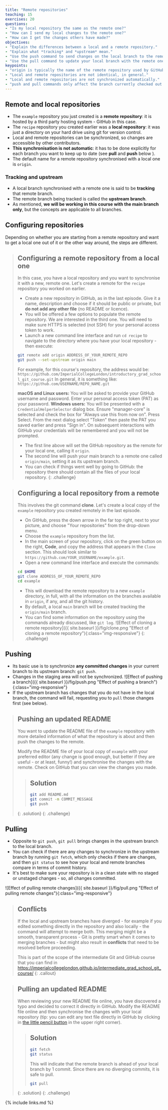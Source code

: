 ```yaml
---
title: "Remote repositories"
teaching: 15
exercises: 20
questions:
- "Is my local repository the same as the remote one?"
- "How can I send my local changes to the remote one?"
- "How can I get the changes others have made?"
objectives:
- "Explain the differences between a local and a remote repository."
- "Explain what *tracking* and *upstream* mean."
- "Use the push command to send changes on the local branch to the remote one."
- "Use the pull command to update your local branch with the remote one."
keypoints:
- "origin is typically the name of the remote repository used by GitHub."
- "Local and remote repositories are not identical, in general."
- "Local and remote repositories are not synchronized automatically."
- "push and pull commands only affect the branch currently checked out."
---
```


## Remote and local repositories

- The ``example`` repository you just created is a **remote repository**: it is
  hosted by a third party hosting system - GitHub in this case.
- The ``recipe`` repository you created earlier was a **local repository**: it
  was just a directory on your hard drive using git for version control.
- Local and remote repositories can be synchronized, so changes are accessible
  by other contributors.
- **This synchronisation is not automatic**: it has to be done explicitly for
  each branch you want to keep up to date (see **pull** and **push** below ).
- The default name for a remote repository synchronised with a local one is
  ``origin``.

### Tracking and upstream

- A local branch synchronised with a remote one is said to be **tracking** that
  remote branch.
- The remote branch being tracked is called the **upstream branch**.
- As mentioned, **we will be working in this course with the main branch only**, but the
  concepts are applicable to all branches.

## Configuring repositories

Depending on whether you are starting from a remote repository and want to get a
local one out of it or the other way around, the steps are different.

> ## Configuring a remote repository from a local one
>
> In this case, you have a local repository and you want to synchronise it with
> a new, remote one. Let's create a remote for the ``recipe`` repository you
> worked on earlier.
>
> - Create a new repository in GitHub, as in the last episode. Give it a name,
>   description and choose if it should be public or private, but **do not add any
>   other file** (no README or licence).
> - You will be offered a few options to populate the remote repository. We are
>   interested in the third one. You will need to make sure HTTPS is selected
>   (not SSH) for your personal access token to work.
> - Launch a new command line interface and run `cd recipe` to navigate to the
>   directory where you have your local repository - then execute:
>
> ```bash
> git remote add origin ADDRESS_OF_YOUR_REMOTE_REPO
> git push --set-upstream origin main
> ```
>
> For example, for this course's repository, the address would be:
> `https://github.com/ImperialCollegeLondon/introductory_grad_school_git_course.git`
> In general, it is something like: `https://github.com/USERNAME/REPO_NAME.git`
>
> **macOS and Linux users:** You will be asked to provide your GitHub username and password.
> Enter your personal access token (PAT) as your password.
> **Windows users:** You will be presented with a ``CredentialHelperSelector`` dialog box.
> Ensure "manager-core" is selected and check the box for "Always use this from now
> on". Press Select. From the next dialog select "Token" then paste the PAT you saved
> earlier and press "Sign in". On subsequent interactions with GitHub your credentials
> will be remembered and you will not be prompted.
>
> - The first line above will set the GitHub repository as the remote for your
>   local one, calling it `origin`.
> - The second line will push your main branch to a remote one called
>  `origin/main`, setting it as its upstream branch.
> - You can check if things went well by going to GitHub: the repository there
>   should contain all the files of your local repository.
{: .challenge}

> ## Configuring a local repository from a remote
>
> This involves the git command **clone**. Let's create a local copy of the
> `example` repository you created remotely in the last episode.
>
> - On GitHub, press the down arrow in the far top right, next to your picture, and choose
>   "Your repositories" from the drop-down menu.
> - Choose the `example` repository from the list.
> - In the main screen of your repository, click on the green button on the
>   right, **Code**, and copy the address that appears in the `Clone` section. This
>   should look similar to `https://github.com/YOUR_USERNAME/example.git`.
> - Open a new command line interface and execute the commands:
>
> ```bash
> cd $HOME
> git clone ADDRESS_OF_YOUR_REMOTE_REPO
> cd example
> ```
>
> - This will download the remote repository to a new `example` directory, in
>   full, with all the information on the branches available in `origin`, if any, and
>   all the git history.
> - By default, a local `main` branch will be created tracking the
>   `origin/main` branch.
> - You can find some information on the repository using the commands already
>   discussed, like `git log`.
> ![Effect of cloning a remote repository]({{ site.baseurl }}/fig/clone.png "Effect of cloning a remote repository"){:class="img-responsive"}
{: .challenge}

## Pushing

- Its basic use is to synchronize **any committed changes** in your current
 branch to its upstream branch: `git push`.
- Changes in the staging area will not be synchronized.
![Effect of pushing a branch]({{ site.baseurl }}/fig/push.png "Effect of pushing a branch"){:class="img-responsive"}
- If the upstream branch has changes that you do not have in the local branch, the
 command will fail, requesting you to `pull` those changes first (see below).

> ## Pushing an updated README
>
> You want to update the README file of the `example` repository with more
> detailed information of what the repository is about and then push
> the changes to the remote.
>
> Modify the README file of your local copy of `example` with your preferred
> editor (any change is good enough, but better if they are useful - or at
> least, funny!) and synchronise the changes with the remote. Check on GitHub
> that you can view the changes you made.
>
> > ## Solution
> >
> > ```bash
> > git add README.md
> > git commit -m COMMIT_MESSAGE
> > git push
> > ```
> >
> {: .solution}
{: .challenge}

## Pulling

- Opposite to `git push`, `git pull` brings changes in the upstream branch to the local
 branch.
- You can check if there are any changes to synchronize in the upstream
 branch by running `git fetch`, which only checks if there are changes, and then
  `git status` to see how your local and remote branches compare in terms of
   commit history.
- It's best to make sure your repository is in a clean state with no staged or
  unstaged changes - so, all changes committed.

![Effect of pulling remote changes]({{ site.baseurl }}/fig/pull.png "Effect of pulling remote changes"){:class="img-responsive"}

> ## Conflicts
>
> If the local and upstream branches have diverged - for example if you edited
> something directly in the repository and also locally - the command will attempt to
> merge both. This merging might be a smooth, transparent process - Git is pretty smart
> when it comes to merging branches - but might also result in **conflicts** that need
> to be resolved before proceeding.
>
> This is part of the scope of the intermediate Git and GitHub course that you can find
> in <https://imperialcollegelondon.github.io/intermediate_grad_school_git_course/>
{: .callout}

> ## Pulling an updated README
>
> When reviewing your new README file online, you have discovered a typo and
> decided to correct it directly in GitHub. Modify the README file online and
> then synchronise the changes with your local repository (tip: you can edit
> any text file directly in GitHub by clicking in [the little pencil button](https://help.github.com/en/github/managing-files-in-a-repository/editing-files-in-your-repository)
> in the upper right corner).
>
> > ## Solution
> >
> > ```bash
> > git fetch
> > git status
> > ```
> >
> > This will indicate that the remote branch is ahead of your local branch
> by 1 commit. Since there are no diverging commits, it is safe to pull.
> >
> > ```bash
> > git pull
> > ```
> >
> {: .solution}
{: .challenge}

{% include links.md %}
